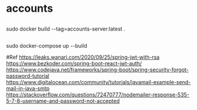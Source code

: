 # accounts

##
sudo docker build --tag=accounts-server:latest .

##
sudo docker-compose up --build

#Ref
https://leaks.wanari.com/2020/09/25/spring-jwt-with-rsa
https://www.bezkoder.com/spring-boot-react-jwt-auth/
https://www.codejava.net/frameworks/spring-boot/spring-security-forgot-password-tutorial
https://www.digitalocean.com/community/tutorials/javamail-example-send-mail-in-java-smtp
https://stackoverflow.com/questions/72470777/nodemailer-response-535-5-7-8-username-and-password-not-accepted

